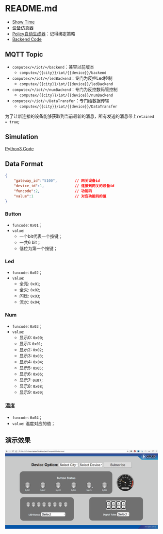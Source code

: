 # README.md

* [Show Time](http://zorozeng.com/ComputeX/)  
* [设备仿真器](bin/python3)
* [Policy自动生成器](bin/python2)：记得绑定策略
* [Backend Code](https://github.com/Aplexchenfl/mqtt_message)

## MQTT Topic

* `computex/+/iot/+/backend`：兼容以前版本
  * `computex/{{city}}/iot/{{device}}/backend`
* `computex/+/iot/+/ledBackend`：专门为反控Led控制
  * `computex/{{city}}/iot/{{device}}/ledBackend`
* `computex/+/iot/+/numBackend`：专门为反控数码管控制
  * `computex/{{city}}/iot/{{device}}/numBackend`
* `computex/+/iot/+/DataTransfer`：专门给数据传输
  * `computex/{{city}}/iot/{{device}}/DataTransfer`

为了让新连接的设备能够获取到当前最新的消息，所有发送的消息带上`retained = true`;

## Simulation

[Python3 Code](https://github.com/ZengjfOS/ComputeX/tree/master/bin/python3)

## Data Format

```JSON
{
    "gateway_id":"5100",        // 网关设备id
    "device_id":1,              // 连接到网关的设备id
    "funcode":2,                // 功能码
    "value":1                   // 对应功能码的值
}
```

### Button

* `funcode`: `0x01`；
* `value`: 
  * 一个bit代表一个按键；
  * 一共6 bit；
  * 低位为第一个按键；

### Led

* `funcode`: `0x02`；
* `value`:
  * 全亮: `0x01`;
  * 全灭: `0x02`;
  * 闪烁: `0x03`;
  * 流水: `0x04`;

### Num

* `funcode`: `0x03`；
* `value`:
  * 显示0: `0x00`;
  * 显示1: `0x01`;
  * 显示2: `0x02`;
  * 显示3: `0x03`;
  * 显示4: `0x04`;
  * 显示5: `0x05`;
  * 显示6: `0x06`;
  * 显示7: `0x07`;
  * 显示8: `0x08`;
  * 显示9: `0x09`;

### 温度

* `funcode`: `0x04`；
* `value`: 温度对应的值；

## 演示效果

![./img/ComputeX.gif](./img/ComputeX.gif)
